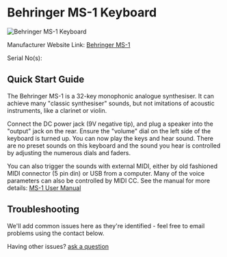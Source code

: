 # Behringer MS-1 Keyboard

![Behringer MS-1 Keyboard](<https://mediadl.musictribe.com/media/PLM/data/images/products/P0DNG/515Wx515H/MS-1-BK_P0DNG_Top_B.png>)

Manufacturer Website Link: [Behringer MS-1](<https://www.behringer.com/behringer/product?modelCode=0722-AAM>)

Serial No(s): 

## Quick Start Guide

The Behringer MS-1 is a 32-key monophonic analogue synthesiser. It can achieve many "classic synthesiser" sounds, but not imitations of acoustic instruments, like a clarinet or violin.

Connect the DC power jack (9V negative tip), and plug a speaker into the "output" jack on the rear. Ensure the "volume" dial on the left side of the keyboard is turned up. You can now play the keys and hear sound. There are no preset sounds on this keyboard and the sound you hear is controlled by adjusting the numerous dials and faders.

You can also trigger the sounds with external MIDI, either by old fashioned MIDI connector (5 pin din) or USB from a computer. Many of the voice parameters can also be controlled by MIDI CC. See the manual for more details:
[MS-1 User Manual](<https://mediadl.musictribe.com/media/PLM/data/docs/P0DNG/MS-1_QSG_WW.pdf>)

## Troubleshooting

We'll add common issues here as they're identified - feel free to email problems using the contact below.

Having other issues? [ask a question](<mailto:ChrisBall@omnimusic.org.uk>)

